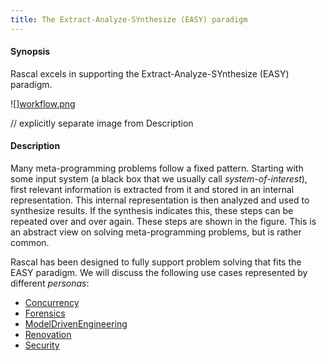```yaml
---
title: The Extract-Analyze-SYnthesize (EASY) paradigm
---
```


#### Synopsis

Rascal excels in supporting the Extract-Analyze-SYnthesize (EASY) paradigm.

![][workflow.png](/assets/WhyRascal/EASY/easy-workflow.png)

// explicitly separate image from Description 

#### Description

Many meta-programming problems follow a fixed pattern. 
Starting with some input system (a black box that we usually call _system-of-interest_), 
first relevant information is extracted from it and stored in an internal representation. 
This internal representation is then analyzed and used to synthesize results.
 If the synthesis indicates this, these steps can be repeated over and over again. These steps are shown in the figure.
This is an abstract view on solving meta-programming problems, but is rather common.

Rascal has been designed to fully support problem solving that fits the EASY paradigm.
We will discuss the following use cases represented by different _personas_:

* [Concurrency](../../WhyRascal/EASY/Concurrency)
* [Forensics](../../WhyRascal/EASY/Forensics)
* [ModelDrivenEngineering](../../WhyRascal/EASY/ModelDrivenEngineering)
* [Renovation](../../WhyRascal/EASY/Renovation)
* [Security](../../WhyRascal/EASY/Security)

